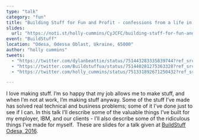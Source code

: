 ```yaml
---
type: "talk"
category: "fun"
title: "Building Stuff for Fun and Profit - confessions from a life in code and cables"
slides:
  url: "https://noti.st/holly-cummins/CyJCFC/building-stuff-for-fun-and-profit-confessions-from-a-life-in-code-and-cables"
event: "BuildStuff"
location: "Odesa, Odessa Oblast, Ukraine, 65000"
author: "holly cummins"
tweets:
  - "https://twitter.com/dylanbeattie/status/751443283335839744?ref_src=twsrc%5Etfw"
  - "https://twitter.com/Buildstuffua/status/751440281275363328?ref_src=twsrc%5Etfw"
  - "https://twitter.com/holly_cummins/status/751331892671250432?ref_src=twsrc%5Etfw"

---
```

I love making stuff. I’m so happy that my job allows me to make stuff, and when I’m not at work, I’m making stuff anyway. Some of the stuff I’ve made has solved real technical and business problems; some of it I’ve done just to see if I can. In this talk I’ll describe some of the valuable things I’ve built for my employer, IBM, and our clients - I’ll also describe some of the ridiculous things I’ve made for myself. 
These are slides for a talk given at [BuildStuff Odesa, 2016](https://web.archive.org/web/20160818222718/http://www.buildstuff.com.ua/odessa/).